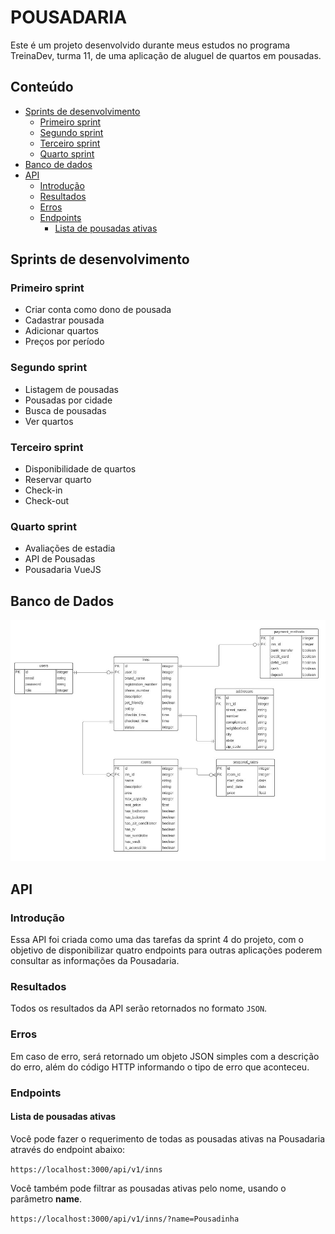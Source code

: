 # POUSADARIA

Este é um projeto desenvolvido durante meus estudos no programa TreinaDev, turma 11, de uma aplicação de aluguel de quartos em pousadas.

## Conteúdo
* [Sprints de desenvolvimento](https://github.com/eliseuramos93/pousadaria-app#sprints-de-desenvolvimento)
  * [Primeiro sprint](https://github.com/eliseuramos93/pousadaria-app#primeiro-sprint)
  * [Segundo sprint](https://github.com/eliseuramos93/pousadaria-app#segundo-sprint)
  * [Terceiro sprint](https://github.com/eliseuramos93/pousadaria-app#terceiro-sprint)
  * [Quarto sprint](https://github.com/eliseuramos93/pousadaria-app#quarto-sprint)
* [Banco de dados](https://github.com/eliseuramos93/pousadaria-app#banco-de-dados)
* [API](https://github.com/eliseuramos93/pousadaria-app#api)
  * [Introdução](https://github.com/eliseuramos93/pousadaria-app#introdução)
  * [Resultados](https://github.com/eliseuramos93/pousadaria-app#resultados)
  * [Erros](https://github.com/eliseuramos93/pousadaria-app#erros)
  * [Endpoints](https://github.com/eliseuramos93/pousadaria-app#endpoints)
    * [Lista de pousadas ativas](https://github.com/eliseuramos93/pousadaria-app#lista-de-pousadas-ativas)

## Sprints de desenvolvimento
### Primeiro sprint
* Criar conta como dono de pousada
* Cadastrar pousada
* Adicionar quartos
* Preços por período
### Segundo sprint
* Listagem de pousadas
* Pousadas por cidade
* Busca de pousadas
* Ver quartos
### Terceiro sprint
* Disponibilidade de quartos
* Reservar quarto
* Check-in
* Check-out
### Quarto sprint
* Avaliações de estadia
* API de Pousadas
* Pousadaria VueJS

## Banco de Dados

![Imagem com o desenho da estrutura de banco de dados](app/assets/images/database_v1.jpg)

## API

### Introdução

Essa API foi criada como uma das tarefas da sprint 4 do projeto, com o objetivo de disponibilizar quatro endpoints para outras aplicações poderem consultar as informações da Pousadaria.

### Resultados

Todos os resultados da API serão retornados no formato `JSON`. 

### Erros

Em caso de erro, será retornado um objeto JSON simples com a descrição do erro, além do código HTTP informando o tipo de erro que aconteceu.

### Endpoints

#### Lista de pousadas ativas

Você pode fazer o requerimento de todas as pousadas ativas na Pousadaria através do endpoint abaixo:

`https://localhost:3000/api/v1/inns`

Você também pode filtrar as pousadas ativas pelo nome, usando o parâmetro **name**.

`https://localhost:3000/api/v1/inns/?name=Pousadinha`
